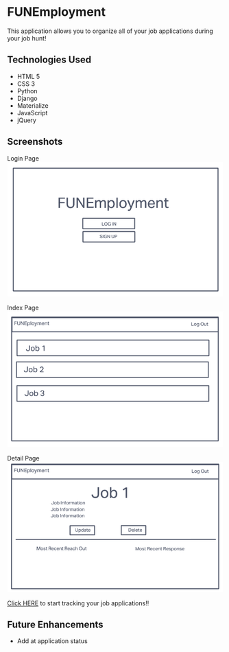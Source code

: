 # FUNEmployment

This application allows you to organize all of your job applications during your job hunt! 

## Technologies Used

* HTML 5
* CSS 3
* Python
* Django
* Materialize
* JavaScript
* jQuery

## Screenshots

Login Page
![](images/loginPage.png)

Index Page
![](images/IndexPage.png)

Detail Page
![](images/DetailPage.png)

[Click HERE](https://funemployment059.herokuapp.com/) to start tracking your job applications!!

## Future Enhancements

* Add at application status
